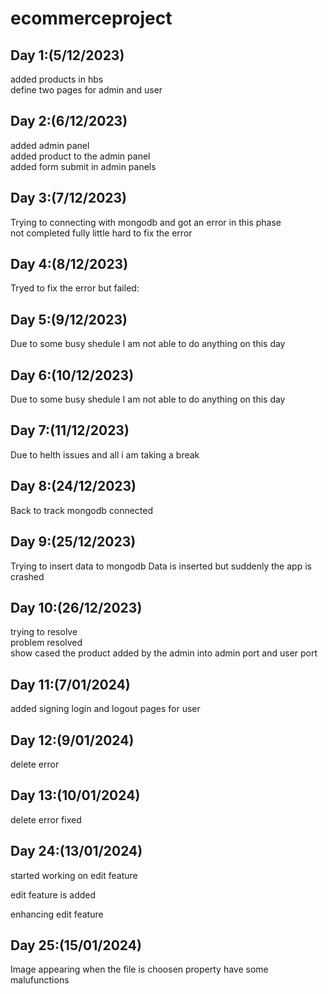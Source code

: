 # ecommerceproject


## Day 1:(5/12/2023)

added products in hbs
<br>
define two pages for admin and user

## Day 2:(6/12/2023)

added admin panel
<br>
added product to the admin panel 
<br>
added form submit in admin panels 

## Day 3:(7/12/2023)

Trying to connecting with mongodb and got an error in this phase 
<br>
not completed fully little hard to fix the error

## Day 4:(8/12/2023)

Tryed to fix the error but failed:

## Day 5:(9/12/2023)

Due to some busy shedule I am not able to do anything on this day

## Day 6:(10/12/2023)

Due to some busy shedule I am not able to do anything on this day

## Day 7:(11/12/2023)

Due to helth issues and all i am taking a break

## Day 8:(24/12/2023)

Back to track 
mongodb connected

## Day 9:(25/12/2023)

Trying to insert data to mongodb  <!-- at 11: am  -->
Data is inserted 
but suddenly the app is crashed 

## Day 10:(26/12/2023)

trying to resolve
<br>
problem resolved
<br>
show cased the product added by the admin into admin port and user port

## Day 11:(7/01/2024)

added signing login and logout pages for user

## Day 12:(9/01/2024)

delete error 

## Day 13:(10/01/2024)

delete error fixed

## Day 24:(13/01/2024)

started working on edit feature

edit feature is added 

enhancing edit feature

## Day 25:(15/01/2024)

Image appearing when the file is choosen property have some malufunctions 
